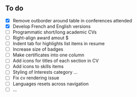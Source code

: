 ## To do

- [x] Remove outborder around table in conferences attended
- [x] Develop French and English versions
- [ ] Programmatic short/long academic CVs
- [ ] Right-align award amout $
- [ ] Indent tab for highlights list items in resume
- [ ] Increase size of badges
- [ ] Make certificates into one column
- [ ] Add icons for titles of each section in CV
- [ ] Add icons to skills items
- [ ] Styling of Interests category ...
- [ ] Fix cv rendering issue
- [ ] Languages resets across navigation
- [ ] ...
